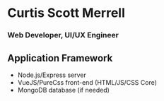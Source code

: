 # Curtis Scott Merrell
### Web Developer, UI/UX Engineer

## Application Framework
* Node.js/Express server
* VueJS/PureCss front-end (HTML/JS/CSS Core)
* MongoDB database (if needed)
